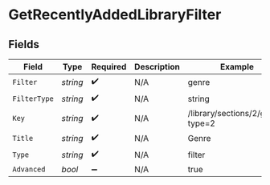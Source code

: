 # GetRecentlyAddedLibraryFilter


## Fields

| Field                            | Type                             | Required                         | Description                      | Example                          |
| -------------------------------- | -------------------------------- | -------------------------------- | -------------------------------- | -------------------------------- |
| `Filter`                         | *string*                         | :heavy_check_mark:               | N/A                              | genre                            |
| `FilterType`                     | *string*                         | :heavy_check_mark:               | N/A                              | string                           |
| `Key`                            | *string*                         | :heavy_check_mark:               | N/A                              | /library/sections/2/genre?type=2 |
| `Title`                          | *string*                         | :heavy_check_mark:               | N/A                              | Genre                            |
| `Type`                           | *string*                         | :heavy_check_mark:               | N/A                              | filter                           |
| `Advanced`                       | *bool*                           | :heavy_minus_sign:               | N/A                              | true                             |